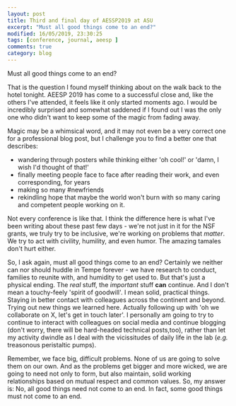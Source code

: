 ```yaml
---
layout: post
title: Third and final day of AESSP2019 at ASU
excerpt: "Must all good things come to an end?"
modified: 16/05/2019, 23:30:25
tags: [conference, journal, aeesp ]
comments: true
category: blog
---
```


Must all good things come to an end?

That is the question I found myself thinking about on the walk back to the hotel tonight. AEESP 2019 has come to a successful close and, like the others I've attended, it feels like it only started moments ago. I would be incredibly surprised and somewhat saddened if I found out I was the only one who didn't want to keep some of the magic from fading away.

Magic may be a whimsical word, and it may not even be a very correct one for a professional blog post, but I challenge you to find  a better one that describes:
* wandering through posters while thinking either 'oh cool!' or 'damn, I wish I'd thought of that!'
* finally meeting people face to face after reading their work, and even corresponding, for years
* making so many #newfriends
* rekindling hope that maybe the world won't burn with so many caring and competent people working on it.

Not every conference is like that. I think the difference here is what I've been writing about these past few days - we're not just in it for the NSF grants, we truly try to be inclusive, we're working on problems that *matter*. We try to act with civility, humility, and even humor. The amazing tamales don't hurt either.

So, I ask again, must all good things come to an end?  Certainly we neither can nor should huddle in Tempe forever - we have research to conduct, families to reunite with, and humidity to get used to.  But that's just a physical ending. The *real* stuff, the *important* stuff **can** continue. And I don't mean a touchy-feely 'spirit of goodwill'. I mean solid, practical things. Staying in better contact with colleagues across the continent and beyond. Trying out new things we learned here. Actually following up with 'oh we collaborate on X, let's get in touch later'. I personally am going to try to continue to interact with colleagues on social media and continue blogging (don't worry, there will be hard-headed technical posts,too), rather than let my activity dwindle as I deal with the vicissitudes of daily life in the lab (*e.g.* treasonous peristaltic pumps).

Remember, we face big, difficult problems.  None of us are going to solve them on our own. And as the problems get bigger and more wicked, we are going to need not only to form, but also maintain, solid working relationships based on mutual respect and common values. So, my answer is: No, all good things need not come to an end. In fact, some good things must not come to an end.
